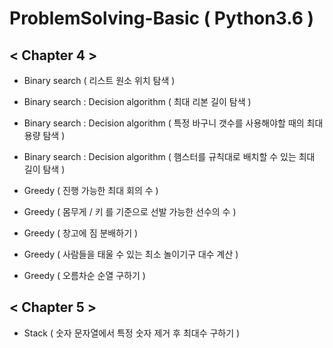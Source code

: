 # ProblemSolving-Basic ( Python3.6 )

## < Chapter 4 >
- Binary search ( 리스트 원소 위치 탐색 )
- Binary search : Decision algorithm ( 최대 리본 길이 탐색 )
- Binary search : Decision algorithm ( 특정 바구니 갯수를 사용해야할 때의 최대 용량 탐색 )
- Binary search : Decision algorithm ( 햄스터를 규칙대로 배치할 수 있는 최대 길이 탐색 )

- Greedy ( 진행 가능한 최대 회의 수 )
- Greedy ( 몸무게 / 키 를 기준으로 선발 가능한 선수의 수 )
- Greedy ( 창고에 짐 분배하기 )
- Greedy ( 사람들을 태울 수 있는 최소 놀이기구 대수 계산 )
- Greedy ( 오름차순 순열 구하기 )

## < Chapter 5 >
- Stack ( 숫자 문자열에서 특정 숫자 제거 후 최대수 구하기 )
